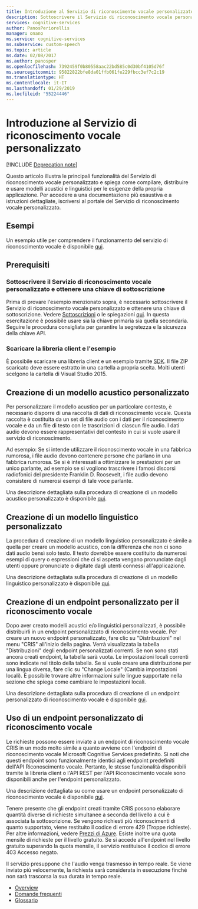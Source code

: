 ```yaml
---
title: Introduzione al Servizio di riconoscimento vocale personalizzato in Azure | Microsoft Docs
description: Sottoscrivere il Servizio di riconoscimento vocale personalizzato e collegare le attività del servizio a una sottoscrizione di Azure per eseguire il training di un modello e procedere con la distribuzione.
services: cognitive-services
author: PanosPeriorellis
manager: onano
ms.service: cognitive-services
ms.subservice: custom-speech
ms.topic: article
ms.date: 02/08/2017
ms.author: panosper
ms.openlocfilehash: 7392459f0b80558aac22bd585c0d30bf4105d76f
ms.sourcegitcommit: 95822822bfe8da01ffb061fe229fbcc3ef7c2c19
ms.translationtype: HT
ms.contentlocale: it-IT
ms.lasthandoff: 01/29/2019
ms.locfileid: "55224446"
---
```

# <a name="get-started-with-custom-speech-service"></a>Introduzione al Servizio di riconoscimento vocale personalizzato

[!INCLUDE [Deprecation note](../../../includes/cognitive-services-custom-speech-deprecation-note.md)]

Questo articolo illustra le principali funzionalità del Servizio di riconoscimento vocale personalizzato e spiega come compilare, distribuire e usare modelli acustici e linguistici per le esigenze della propria applicazione. Per accedere a una documentazione più esaustiva e a istruzioni dettagliate, iscriversi al portale del Servizio di riconoscimento vocale personalizzato.

## <a name="samples"></a>Esempi  
Un esempio utile per comprendere il funzionamento del servizio di riconoscimento vocale è disponibile [qui](https://github.com/Microsoft/Cognitive-Custom-Speech-Service).

## <a name="prerequisites"></a>Prerequisiti  

### <a name="subscribe-to-custom-speech-service-and-get-a-subscription-key"></a>Sottoscrivere il Servizio di riconoscimento vocale personalizzato e ottenere una chiave di sottoscrizione
Prima di provare l'esempio menzionato sopra, è necessario sottoscrivere il Servizio di riconoscimento vocale personalizzato e ottenere una chiave di sottoscrizione. Vedere [Sottoscrizioni](https://portal.azure.com/#create/Microsoft.CognitiveServices/apitype/CustomSpeech) o le spiegazioni [qui](CustomSpeech-How-to-Topics/cognitive-services-custom-speech-subscribe.md). In questa esercitazione è possibile usare sia la chiave primaria sia quella secondaria. Seguire le procedura consigliata per garantire la segretezza e la sicurezza della chiave API.

### <a name="get-the-client-library-and-example"></a>Scaricare la libreria client e l'esempio
È possibile scaricare una libreria client e un esempio tramite [SDK](https://www.microsoft.com/cognitive-services/en-us/SDK-Sample?api=bing%20speech&category=sdk). Il file ZIP scaricato deve essere estratto in una cartella a propria scelta. Molti utenti scelgono la cartella di Visual Studio 2015.

## <a name="creating-a-custom-acoustic-model"></a>Creazione di un modello acustico personalizzato
Per personalizzare il modello acustico per un particolare contesto, è necessario disporre di una raccolta di dati di riconoscimento vocale. Questa raccolta è costituita da un set di file audio con i dati per il riconoscimento vocale e da un file di testo con le trascrizioni di ciascun file audio. I dati audio devono essere rappresentativi del contesto in cui si vuole usare il servizio di riconoscimento.

Ad esempio:  Se si intende utilizzare il riconoscimento vocale in una fabbrica rumorosa, i file audio devono contenere persone che parlano in una fabbrica rumorosa.
Se si è interessati a ottimizzare le prestazioni per un unico parlante, ad esempio se si vogliono trascrivere i famosi discorsi radiofonici del presidente Franklin D. Roosevelt, i file audio devono consistere di numerosi esempi di tale voce parlante.

Una descrizione dettagliata sulla procedura di creazione di un modello acustico personalizzato è disponibile [qui](CustomSpeech-How-to-Topics/cognitive-services-custom-speech-create-acoustic-model.md).

## <a name="creating-a-custom-language-model"></a>Creazione di un modello linguistico personalizzato
La procedura di creazione di un modello linguistico personalizzato è simile a quella per creare un modello acustico, con la differenza che non ci sono dati audio bensì solo testo. Il testo dovrebbe essere costituito da numerosi esempi di query o espressioni che ci si aspetta vengano pronunciate dagli utenti oppure pronunciate o digitate dagli utenti connessi all'applicazione.

Una descrizione dettagliata sulla procedura di creazione di un modello linguistico personalizzato è disponibile [qui](CustomSpeech-How-to-Topics/cognitive-services-custom-speech-create-language-model.md).

## <a name="creating-a-custom-speech-to-text-endpoint"></a>Creazione di un endpoint personalizzato per il riconoscimento vocale
Dopo aver creato modelli acustici e/o linguistici personalizzati, è possibile distribuirli in un endpoint personalizzato di riconoscimento vocale. Per creare un nuovo endpoint personalizzato, fare clic su "Distribuzioni" nel menu "CRIS" all'inizio della pagina. Verrà visualizzata la tabella "Distribuzioni" degli endpoint personalizzati correnti. Se non sono stati ancora creati endpoint, la tabella sarà vuota. Le impostazioni locali correnti sono indicate nel titolo della tabella. Se si vuole creare una distribuzione per una lingua diversa, fare clic su "Change Locale" (Cambia impostazioni locali). È possibile trovare altre informazioni sulle lingue supportate nella sezione che spiega come cambiare le impostazioni locali.

Una descrizione dettagliata sulla procedura di creazione di un endpoint personalizzato di riconoscimento vocale è disponibile [qui](CustomSpeech-How-to-Topics/cognitive-services-custom-speech-create-endpoint.md).

## <a name="using-a-custom-speech-endpoint"></a>Uso di un endpoint personalizzato di riconoscimento vocale
Le richieste possono essere inviate a un endpoint di riconoscimento vocale CRIS in un modo molto simile a quanto avviene con l'endpoint di riconoscimento vocale Microsoft Cognitive Services predefinito. Si noti che questi endpoint sono funzionalmente identici agli endpoint predefiniti dell'API Riconoscimento vocale. Pertanto, le stesse funzionalità disponibili tramite la libreria client o l'API REST per l'API Riconoscimento vocale sono disponibili anche per l'endpoint personalizzato.

Una descrizione dettagliata su come usare un endpoint personalizzato di riconoscimento vocale è disponibile [qui](CustomSpeech-How-to-Topics/cognitive-services-custom-speech-use-endpoint.md).


Tenere presente che gli endpoint creati tramite CRIS possono elaborare quantità diverse di richieste simultanee a seconda del livello a cui è associata la sottoscrizione. Se vengono richiesti più riconoscimenti di quanto supportato, viene restituito il codice di errore 429 (Troppe richieste). Per altre informazioni, vedere [Prezzi di Azure](https://www.microsoft.com/cognitive-services/en-us/pricing). Esiste inoltre una quota mensile di richieste per il livello gratuito. Se si accede all'endpoint nel livello gratuito superando la quota mensile, il servizio restituisce il codice di errore 403 Accesso negato.

Il servizio presuppone che l'audio venga trasmesso in tempo reale. Se viene inviato più velocemente, la richiesta sarà considerata in esecuzione finché non sarà trascorsa la sua durata in tempo reale.

* [Overview](cognitive-services-custom-speech-home.md)
* [Domande frequenti](cognitive-services-custom-speech-faq.md)
* [Glossario](cognitive-services-custom-speech-glossary.md)
